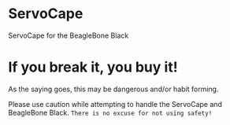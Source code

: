 # ServoCape
ServoCape for the BeagleBone Black

# If you break it, you buy it!
As the saying goes, this may be dangerous and/or habit forming.

Please use caution while attempting to handle the ServoCape and BeagleBone Black.
` There is no excuse for not using safety! `
